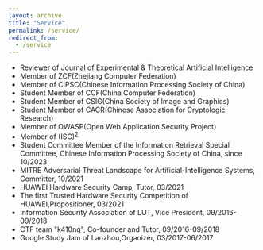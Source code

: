 ```yaml
---
layout: archive
title: "Service"
permalink: /service/
redirect_from:
  - /service
---
```


* Reviewer of Journal of Experimental & Theoretical Artificial Intelligence
* Member of ZCF(Zhejiang Computer Federation)
* Member of CIPSC(Chinese Information Processing Society of China)
* Student Member of CCF(China Computer Federation)
* Student Member of CSIG(China Society of Image and Graphics)
* Student Member of CACR(Chinese Association for Cryptologic Research)
* Member of OWASP(Open Web Application Security Project)
* Member of (ISC)<sup>2</sup>
* Student Committee Member of the Information Retrieval Special Committee, Chinese Information Processing Society of China, since 10/2023
* MITRE Adversarial Threat Landscape for Artificial-Intelligence Systems, Committer, 10/2021
* HUAWEI Hardware Security Camp, Tutor, 03/2021
* The first Trusted Hardware Security Competition of HUAWEI,Propositioner, 03/2021
* Information Security Association of LUT, Vice President, 09/2016-09/2018
* CTF team "k410ng", Co-founder and Tutor, 09/2016-09/2018
* Google Study Jam of Lanzhou,Organizer, 03/2017-06/2017
